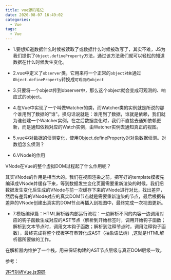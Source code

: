 ```yaml
---
title: vue源码笔记
date: 2020-08-07 16:49:02
categories:
  - Vue
tags:
  - Vue
---
```


- 1.要想知道数据什么时候被读取了或数据什么时候被改写了，其实不难，JS为我们提供了<code>Object.defineProperty</code>方法，通过该方法我们就可以轻松的知道数据在什么时候发生变化。

- 2.vue中定义了<code>observer</code>类，它用来将一个正常的<code>object对象</code>通过<code>Object.defineProperty</code>转换成<code>可观测的object</code>

<!-- more -->

- 3.只要将一个object传到observer中，那么这个object就会变成可观测的、响应式的object。

- 4.在Vue中实现了一个叫做Watcher的类，而Watcher类的实例就是所说的那个谁用到了数据的"谁"。换句话说就是：谁用到了数据，谁就是依赖，我们就为谁创建一个Watcher实例。在之后数据变化时，我们不直接去通知依赖更新，而是通知依赖对应的Watch实例，由Watcher实例去通知真正的视图。

- 5.vue中对数据的侦测变化，使用Object.defineProperty对对象数据侦测。对数组怎么侦测？

- 6.VNode的作用

VNode在Vue的整个虚拟DOM过程起了什么作用呢？

其实VNode的作用是相当大的。我们在视图渲染之前，把写好的template模板先编译成VNode并缓存下来，等到数据发生变化页面需要重新渲染的时候，我们把数据发生变化后生成的VNode与前一次缓存下来的VNode进行对比，找出差异，然后有差异的VNode对应的真实DOM节点就是需要重新渲染的节点，最后根据有差异的VNode创建出真实的DOM节点再插入到视图中，最终完成一次视图更新。

- 7.模板编译篇：HTML解析器内部运行流程：一边解析不同的内容一边调用对应的钩子函数生成对应的AST节点（解析到开始标签时，调用开始钩子函数；解析到文本节点时，调用文本钩子函数；解析到注释节点时，调用注释钩子函数），最终完成将整个模板字符串转化成AST（抽象语法树）,这就是HTML解析器所要做的工作。

在解析器内维护了一个栈，用来保证构建的AST节点层级与真正DOM层级一致。


参考：

[逐行剖析Vue.js源码](https://vue-js.com/learn-vue/)
